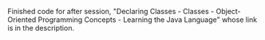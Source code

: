 Finished code for after session, "Declaring Classes - Classes - Object-Oriented Programming Concepts - Learning the Java Language" whose link is in the description.
